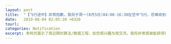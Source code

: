 ```yaml
---
layout: post
title:  "【飞行途中】非常抱歉，我将于周一(8月5日)04:00-16:30在空中飞行，恐难收到电话，请先添加我的微信15070828798，我将利用空中Wi-Fi保持联系，也将在落地之后与您回复。"
date:   2019-08-04 02:05:20 +0320
tourl: 
categories: Notification
excerpt: 本网页展示了我近期的算法/数据工程，如您感兴趣与我交流，我将非常感谢能获得指点。
---
```



[jekyll-docs]: https://jekyllrb.com/docs/home
[jekyll-gh]:   https://github.com/jekyll/jekyll
[jekyll-talk]: https://talk.jekyllrb.com/